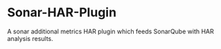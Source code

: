 Sonar-HAR-Plugin
================

A sonar additional metrics HAR plugin which feeds SonarQube with HAR analysis results.

